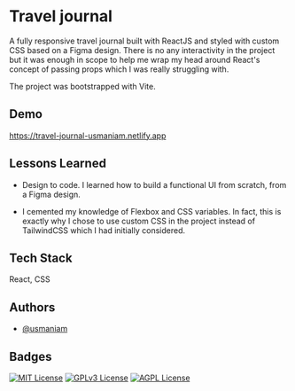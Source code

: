 
# Travel journal

A fully responsive travel journal built with ReactJS and styled with custom CSS based on a Figma design. There is no any interactivity in the project but it was enough in scope to help me wrap my head around React's concept of passing props which I was really struggling with.  

The project was bootstrapped with Vite.


## Demo

https://travel-journal-usmaniam.netlify.app

## Lessons Learned

- Design to code. I learned how to build a functional UI from scratch, from a Figma design.

- I cemented my knowledge of Flexbox and CSS variables. In fact, this is exactly why I chose to use custom CSS in the project instead of TailwindCSS which I had initially considered.


## Tech Stack

React, CSS
## Authors

- [@usmaniam](https://www.github.com/usmaniam)


## Badges

[![MIT License](https://img.shields.io/badge/License-MIT-green.svg)](https://choosealicense.com/licenses/mit/)
[![GPLv3 License](https://img.shields.io/badge/License-GPL%20v3-yellow.svg)](https://opensource.org/licenses/)
[![AGPL License](https://img.shields.io/badge/license-AGPL-blue.svg)](http://www.gnu.org/licenses/agpl-3.0)

